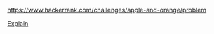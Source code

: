 https://www.hackerrank.com/challenges/apple-and-orange/problem

[Explain](https://www.hackerrank.com/challenges/apple-and-orange/forum/comments/210896)

